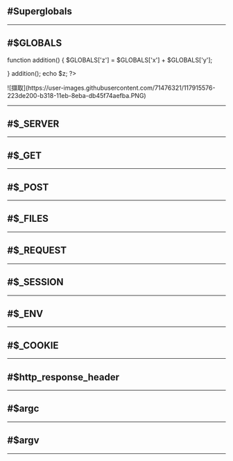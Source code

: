 #Superglobals
---

---
#$GLOBALS
---
<!DOCTYPE html>
<html>
<body>
<?php 
$x = 70;
$y = 25; 

function addition() {
  $GLOBALS['z'] = $GLOBALS['x'] + $GLOBALS['y'];
  
}
addition();
echo $z;
?>
</body>
</html>
![擷取](https://user-images.githubusercontent.com/71476321/117915576-223de200-b318-11eb-8eba-db45f74aefba.PNG)

---
#$_SERVER
---

---
#$_GET
---

---
#$_POST
---

---
#$_FILES
---

---
#$_REQUEST
---

---
#$_SESSION
---

---
#$_ENV
---

---
#$_COOKIE
---

---
#$http_response_header
---

---
#$argc
---

---
#$argv
---

---
